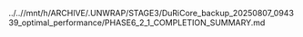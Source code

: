 ../..//mnt/h/ARCHIVE/.UNWRAP/STAGE3/DuRiCore_backup_20250807_094339_optimal_performance/PHASE6_2_1_COMPLETION_SUMMARY.md